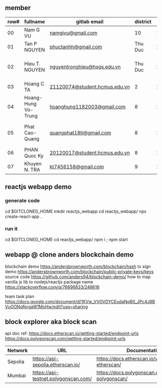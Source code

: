## member

| row# | fullname            | gitlab email                  | district | birth | git                                              |
|------| ------------------- | ----------------------------- | -------- | ----- | ------------------------------------------------ |
| 00   | Nam G VU            | namgivu@gmail.com             | 10       | 1982  | gitlab namgivu, github namgivu                   |
| 01   | Tan P NGUYEN        | phuctanhh@gmail.com           | Thu Duc  | 2003  | gitlab phuctanhh                                 |
| 02   | Hieu T. NGUYEN      | nguyentronghieu@hsgs.edu.vn   | Thu Duc  | 2003  | gitlab hieunguyen.cs, github hieunguyen.cs       |
| 03   | Hoang C TA          | 21120074@student.hcmus.edu.vn | 2        | 2003  | gitlab Heyesvz, github Heyesvz                   |
| 04   | Hoang-Hung Vo-Trung | hoanghung1182003@gmail.com    | 8        | 2003  | gitlab HungBacktracking, github HungBacktracking |
| 05   | Phat Cao-Quang      | quangphat18ti@gmail.com       | 8        | 2003  | gitlab quangphat18ti, github quangphat18ti       |
| 06   | PHAN Quoc Ky        | 20120017@student.hcmus.edu.vn | 8        | 2002  | github quocky                                    |
| 07   | Khuyen N. TRA       | kt7456158@gmail.com           | 9        | 2002  | gitlab Ktra-sssc, github Ktra-sssc               |


## reactjs webapp demo 

### generate code
cd $GITCLONED_HOME
    mkdir reactjs_webapp
    cd reactjs_webapp/
        npx create-react-app .

### run it 
cd $GITCLONED_HOME
    cd reactjs_webapp/
    npm i ; npm start 


## webapp @ clone anders blockchain demo 
blockchain demo https://andersbrownworth.com/blockchain/hash
tx sign demo    https://andersbrownworth.com/blockchain/public-private-keys/keys
    source code https://github.com/anders94/blockchain-demo/
    how to map vanilla js lib to nodejs/reactjs package name https://stackoverflow.com/q/76696833/248616

team task plan https://docs.google.com/document/d/1KVw_VVOVDYCEudaNqB0_JPc4J8BVuOONqNvgaW1MoHw/edit?usp=sharing


## block explorer aka block scan
api doc ref:
https://docs.etherscan.io/getting-started/endpoint-urls
https://docs.polygonscan.com/getting-started/endpoint-urls

| Network | URL                                   | Documentation                                      |
|---------|---------------------------------------|----------------------------------------------------|
| Sepolia | https://api-sepolia.etherscan.io/     | https://docs.etherscan.io/v/sepolia-etherscan/     |
| Mumbai  | https://api-testnet.polygonscan.com/  | https://docs.polygonscan.com/v/mumbai-polygonscan/ |
